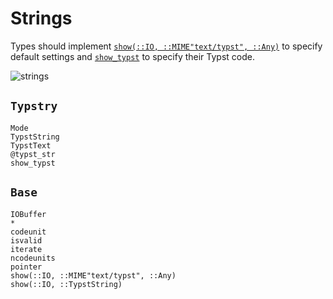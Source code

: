 
# Strings

Types should implement [`show(::IO, ::MIME"text/typst", ::Any)`](@ref) to
specify default settings and [`show_typst`](@ref) to specify their Typst code.

![strings](../assets/strings.png)

## `Typstry`

```@docs
Mode
TypstString
TypstText
@typst_str
show_typst
```

## `Base`

```@docs
IOBuffer
*
codeunit
isvalid
iterate
ncodeunits
pointer
show(::IO, ::MIME"text/typst", ::Any)
show(::IO, ::TypstString)
```
